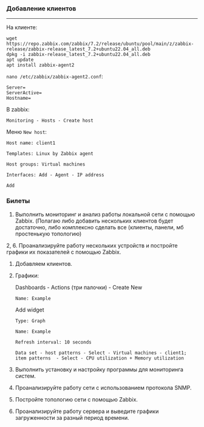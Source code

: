 ### Добавление клиентов
---
На клиенте:
```
wget https://repo.zabbix.com/zabbix/7.2/release/ubuntu/pool/main/z/zabbix-release/zabbix-release_latest_7.2+ubuntu22.04_all.deb
dpkg -i zabbix-release_latest_7.2+ubuntu22.04_all.deb
apt update 
apt install zabbix-agent2
```
`nano /etc/zabbix/zabbix-agent2.conf`:
```
Server=
ServerActive=
Hostname=
```

В zabbix:

  `Monitoring - Hosts - Create host`

Меню `New host`: 
    
    Host name: client1
  
    Templates: Linux by Zabbix agent
  
    Host groups: Virtual machines
  
    Interfaces: Add - Agent - IP address
  
    Add

### Билеты
1. Выполнить мониторинг и анализ работы локальной сети с помощью Zabbix.
(Полагаю либо добавить нескольких клиентов будет достаточно, либо комплексно сделать все (клиенты, панели, мб простенькую топологию)

2, 6. Проанализируйте работу нескольких устройств и постройте графики их показателей с помощью Zabbix. 

  1) Добавляем клиентов.
  
  2) Графики:

       Dashboards - Actions (три палочки) - Create New
     
         Name: Example
     
       Add widget
     
         Type: Graph
     
         Name: Example
     
         Refresh interval: 10 seconds
     
         Data set - host patterns - Select - Virtual machines - client1; item patterns  - Select - CPU utilization + Memory utilization
         
3. Выполнить установку и настройку программы для мониторинга систем.

4. Проанализируйте работу сети с использованием протокола SNMP.

5. Постройте топологию сети с помощью Zabbix.

7. Проанализируйте работу сервера и выведите графики загруженности за разный период времени.
